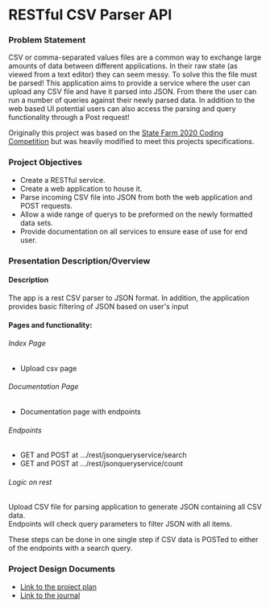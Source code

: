 # RESTful CSV Parser API

### Problem Statement

CSV or comma-separated values files are a common way to exchange large amounts of data between different applications. 
In their raw state (as viewed from a text editor) they can seem messy. To solve this the file must be parsed! This 
application aims to provide a service where the user can upload any CSV file and have it parsed into JSON. From there 
the user can run a number of queries against their newly parsed data. In addition to the web based UI potential users 
can also access the parsing and query functionality through a Post request!

Originally this project was based on the [State Farm 2020 Coding Competition](OriginalProblemStatement.md) but was
heavily modified to meet this projects specifications.

### Project Objectives

* Create a RESTful service.
* Create a web application to house it.  
* Parse incoming CSV file into JSON from both the web application and POST requests.
* Allow a wide range of querys to be preformed on the newly formatted data sets. 
* Provide documentation on all services to ensure ease of use for end user.


### Presentation Description/Overview
#### Description
The app is a rest CSV parser to JSON format. 
In addition, the application provides basic filtering of JSON based on user's input


#### Pages and functionality:
###### Index Page
* Upload csv page

###### Documentation Page
* Documentation page with endpoints

###### Endpoints
* GET and POST at .../rest/jsonqueryservice/search
* GET and POST at .../rest/jsonqueryservice/count


###### Logic on rest
Upload CSV file for parsing application to generate JSON containing all CSV data.   
Endpoints will check query parameters to filter JSON with all items.

These steps can be done in one single step if CSV data is POSTed to either of the endpoints with a search query.

### Project Design Documents

[//]: # (TODO: Complete missing team project documents)
* [Link to the project plan](ProjectPlan.md)
* [Link to the journal](Journal.md)